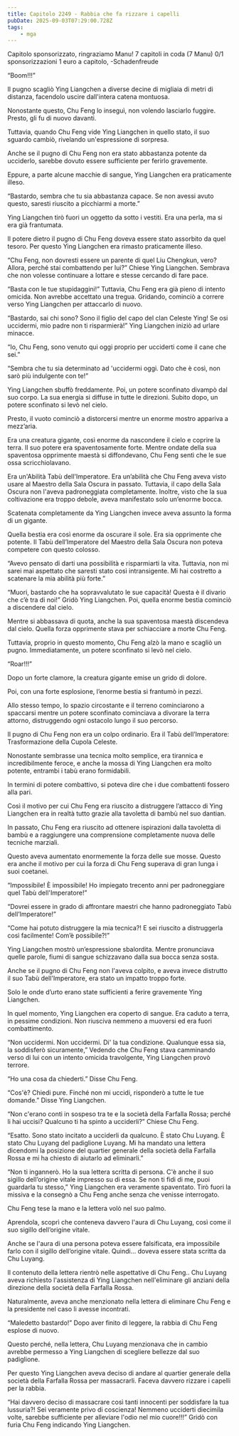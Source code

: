 ```yaml
---
title: Capitolo 2249 - Rabbia che fa rizzare i capelli
pubDate: 2025-09-03T07:29:00.728Z
tags:
    - mga
---
```



Capitolo sponsorizzato, ringraziamo Manu!
7 capitoli in coda (7 Manu)
0/1 sponsorizzazioni 1 euro a capitolo,
-Schadenfreude


“Boom!!!”


Il pugno scagliò Ying Liangchen a diverse decine di migliaia di metri di distanza, facendolo uscire dall'intera catena montuosa.


Nonostante questo, Chu Feng lo inseguì, non volendo lasciarlo fuggire. Presto, gli fu di nuovo davanti.


Tuttavia, quando Chu Feng vide Ying Liangchen in quello stato, il suo sguardo cambiò, rivelando un'espressione di sorpresa.


Anche se il pugno di Chu Feng non era stato abbastanza potente da ucciderlo, sarebbe dovuto essere sufficiente per ferirlo gravemente.


Eppure, a parte alcune macchie di sangue, Ying Liangchen era praticamente illeso.


“Bastardo, sembra che tu sia abbastanza capace. Se non avessi avuto questo, saresti riuscito a picchiarmi a morte.”


Ying Liangchen tirò fuori un oggetto da sotto i vestiti. Era una perla, ma si era già frantumata.


Il potere dietro il pugno di Chu Feng doveva essere stato assorbito da quel tesoro. Per questo Ying Liangchen era rimasto praticamente illeso.


“Chu Feng, non dovresti essere un parente di quel Liu Chengkun, vero? Allora, perché stai combattendo per lui?” Chiese Ying Liangchen. Sembrava che non volesse continuare a lottare e stesse cercando di fare pace.


“Basta con le tue stupidaggini!” Tuttavia, Chu Feng era già pieno di intento omicida. Non avrebbe accettato una tregua. Gridando, cominciò a correre verso Ying Liangchen per attaccarlo di nuovo.


“Bastardo, sai chi sono? Sono il figlio del capo del clan Celeste Ying! Se osi uccidermi, mio padre non ti risparmierà!” Ying Liangchen iniziò ad urlare minacce.


“Io, Chu Feng, sono venuto qui oggi proprio per ucciderti come il cane che sei.”


“Sembra che tu sia determinato ad 'uccidermi oggi. Dato che è così, non sarò più indulgente con te!”


Ying Liangchen sbuffò freddamente. Poi, un potere sconfinato divampò dal suo corpo. La sua energia si diffuse in tutte le direzioni. Subito dopo, un potere sconfinato si levò nel cielo.


Presto, il vuoto cominciò a distorcersi mentre un enorme mostro appariva a mezz’aria.


Era una creatura gigante, così enorme da nascondere il cielo e coprire la terra. Il suo potere era spaventosamente forte. Mentre ondate della sua spaventosa opprimente maestà si diffondevano, Chu Feng sentì che le sue ossa scricchiolavano.


Era un'Abilità Tabù dell'Imperatore. Era un’abilità che Chu Feng aveva visto usare al Maestro della Sala Oscura in passato. Tuttavia, il capo della Sala Oscura non l'aveva padroneggiata completamente. Inoltre, visto che la sua coltivazione era troppo debole, aveva manifestato solo un’enorme bocca.


Scatenata completamente da Ying Liangchen invece aveva assunto la forma di un gigante.


Quella bestia era così enorme da oscurare il sole. Era sia opprimente che potente. Il Tabù dell’Imperatore del Maestro della Sala Oscura non poteva competere con questo colosso.


“Avevo pensato di darti una possibilità e risparmiarti la vita. Tuttavia, non mi sarei mai aspettato che saresti stato così intransigente. Mi hai costretto a scatenare la mia abilità più forte.”


“Muori, bastardo che ha sopravvalutato le sue capacità! Questa è il divario che c’è tra di noi!” Gridò Ying Liangchen. Poi, quella enorme bestia cominciò a discendere dal cielo.


Mentre si abbassava di quota, anche la sua spaventosa maestà discendeva dal cielo. Quella forza opprimente stava per schiacciare a morte Chu Feng.


Tuttavia, proprio in questo momento, Chu Feng alzò la mano e scagliò un pugno. Immediatamente, un potere sconfinato si levò nel cielo.


“Roar!!!”


Dopo un forte clamore, la creatura gigante emise un grido di dolore.


Poi, con una forte esplosione, l’enorme bestia si frantumò in pezzi.


Allo stesso tempo, lo spazio circostante e il terreno cominciarono a spaccarsi mentre un potere sconfinato cominciava a divorare la terra attorno, distruggendo ogni ostacolo lungo il suo percorso.


Il pugno di Chu Feng non era un colpo ordinario. Era il Tabù dell’Imperatore: Trasformazione della Cupola Celeste.


Nonostante sembrasse una tecnica molto semplice, era tirannica e incredibilmente feroce, e anche la mossa di Ying Liangchen era molto potente, entrambi i tabù erano formidabili.


In termini di potere combattivo, si poteva dire che i due combattenti fossero alla pari.


Così il motivo per cui Chu Feng era riuscito a distruggere l’attacco di Ying Liangchen era in realtà tutto grazie alla tavoletta di bambù nel suo dantian.


In passato, Chu Feng era riuscito ad ottenere ispirazioni dalla tavoletta di bambù e a raggiungere una comprensione completamente nuova delle tecniche marziali.


Questo aveva aumentato enormemente la forza delle sue mosse. Questo era anche il motivo per cui la forza di Chu Feng superava di gran lunga i suoi coetanei.


“Impossibile! È impossibile! Ho impiegato trecento anni per padroneggiare quel Tabù dell'Imperatore!”


“Dovrei essere in grado di affrontare maestri che hanno padroneggiato Tabù dell’Imperatore!”


“Come hai potuto distruggere la mia tecnica?! E sei riuscito a distruggerla così facilmente! Com’è possibile?!”


Ying Liangchen mostrò un’espressione sbalordita. Mentre pronunciava quelle parole, fiumi di sangue schizzavano dalla sua bocca senza sosta.


Anche se il pugno di Chu Feng non l'aveva colpito, e aveva invece distrutto il suo Tabù dell'Imperatore, era stato un impatto troppo forte.


Solo le onde d’urto erano state sufficienti a ferire gravemente Ying Liangchen.


In quel momento, Ying Liangchen era coperto di sangue. Era caduto a terra, in pessime condizioni. Non riusciva nemmeno a muoversi ed era fuori combattimento.


“Non uccidermi. Non uccidermi. Di' la tua condizione. Qualunque essa sia, la soddisferò sicuramente,” Vedendo che Chu Feng stava camminando verso di lui con un intento omicida travolgente, Ying Liangchen provò terrore.


“Ho una cosa da chiederti.” Disse Chu Feng.


“Cos'è? Chiedi pure. Finché non mi uccidi, risponderò a tutte le tue domande.” Disse Ying Liangchen.


“Non c'erano conti in sospeso tra te e la società della Farfalla Rossa; perché li hai uccisi? Qualcuno ti ha spinto a ucciderli?” Chiese Chu Feng.


“Esatto. Sono stato incitato a ucciderli da qualcuno. È stato Chu Luyang. È stato Chu Luyang del padiglione Luyang. Mi ha mandato una lettera dicendomi la posizione del quartier generale della società della Farfalla Rossa e mi ha chiesto di aiutarlo ad eliminarli.”


“Non ti ingannerò. Ho la sua lettera scritta di persona. C'è anche il suo sigillo dell’origine vitale impresso su di essa. Se non ti fidi di me, puoi guardarla tu stesso,” Ying Liangchen era veramente spaventato. Tirò fuori la missiva e la consegnò a Chu Feng anche senza che venisse interrogato.


Chu Feng tese la mano e la lettera volò nel suo palmo.


Aprendola, scoprì che conteneva davvero l'aura di Chu Luyang, così come il suo sigillo dell’origine vitale.


Anche se l'aura di una persona poteva essere falsificata, era impossibile farlo con il sigillo dell’origine vitale. Quindi… doveva essere stata scritta da Chu Luyang.


Il contenuto della lettera rientrò nelle aspettative di Chu Feng.. Chu Luyang aveva richiesto l'assistenza di Ying Liangchen nell'eliminare gli anziani della direzione della società della Farfalla Rossa.


Naturalmente, aveva anche menzionato nella lettera di eliminare Chu Feng e la presidente nel caso li avesse incontrati.


“Maledetto bastardo!” Dopo aver finito di leggere, la rabbia di Chu Feng esplose di nuovo.


Questo perché, nella lettera, Chu Luyang menzionava che in cambio avrebbe permesso a Ying Liangchen di scegliere bellezze dal suo padiglione.


Per questo Ying Liangchen aveva deciso di andare al quartier generale della società della Farfalla Rossa per massacrarli. Faceva davvero rizzare i capelli per la rabbia.


“Hai davvero deciso di massacrare così tanti innocenti per soddisfare la tua lussuria?! Sei veramente privo di coscienza! Nemmeno ucciderti diecimila volte, sarebbe sufficiente per alleviare l'odio nel mio cuore!!!” Gridò con furia Chu Feng indicando Ying Liangchen.

